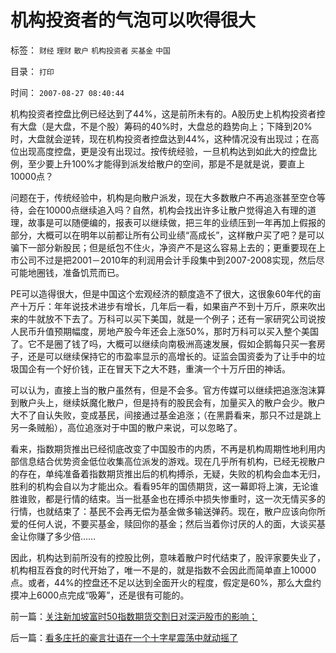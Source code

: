 # 机构投资者的气泡可以吹得很大

标签： `财经` `理财` `散户` `机构投资者` `买基金` `中国` 

目录： `打印`

时间： `2007-08-27 08:40:44`

机构投资者控盘比例已经达到了44%，这是前所未有的。A股历史上机构投资者控有大盘（是大盘，不是个股）筹码的40%时，大盘总的趋势向上；下降到20%时，大盘就会逆转，现在机构投资者控盘达到44%，这种情况没有出现过；在高位出现高度控盘，更是没有出现过。按传统经验，一旦机构达到如此大的控盘比例，至少要上升100%才能得到派发给散户的空间，那是不是就是说，要直上10000点？

问题在于，传统经验中，机构是向散户派发，现在大多数散户不再追涨甚至空仓等待，会在10000点继续追入吗？自然，机构会找出许多让散户觉得追入有理的道理，故事是可以随便编的，报表可以继续做，把三年的业绩压到一年再加上假报的部分，大概可以在明年以前都让所有公司业绩“高成长”，这样散户买了吧？是可以骗下一部分新股民；但是纸包不住火，净资产不是这么容易上去的；更重要现在上市公司不过是把2001－2010年的利润用会计手段集中到2007-2008实现，然后尽可能地圈钱，准备饥荒而已。

PE可以造得很大，但是中国这个宏观经济的额度造不了很大，这很象60年代的亩产十万斤：年年说技术进步有增长，几年后一看，如果亩产不到十万斤，原来吹出来的牛就放不下去了。万科可以买下美国，就是一个例子；还有一家研究公司说按人民币升值预期幅度，房地产股今年还会上涨50%，那时万科可以买入整个美国了。它不是圈了钱了吗，大概可以继续向南极洲高速发展，假如企鹅每只买一套房子，还是可以继续保持它的市盈率显示的高增长的。证监会国资委为了让手中的垃圾国企有一个好价钱，正在冒天下之大不韪，重演一个十万斤田的神话。

可以认为，直接上当的散户虽然有，但是不会多。官方传媒可以继续把追涨泡沫算到散户头上，继续妖魔化散户，但是持有的股民会有，加量买入的散户会少。散户大不了自认失败，变成基民，间接通过基金追涨；（在黑爵看来，那只不过是跳上另一条贼船），高位追涨对于中国的散户来说，可以忽略了。

看来，指数期货推出已经彻底改变了中国股市的内质，不再是机构周期性地利用内部信息结合优势资金低位收集高位派发的游戏。现在几乎所有机构，已经无视散户的存在，单纯准备着指数期货推出后的机构搏杀，无疑，失败的机构会血本无归，胜利的机构会自以为才能出众。看看95年的国债期货，这一幕即将上演，无论谁胜谁败，都是行情的结束。当一批基金也在搏杀中损失惨重时，这一次无情买多的行情，也就结束了：基民不会再无偿为基金做多输送弹药。现在，散户应该向你所爱的任何人说，不要买基金，赎回你的基金；然后当着你讨厌的人的面，大谈买基金让你赚了多少倍……

因此，机构达到前所没有的控股比例，意味着散户时代结束了，股评家要失业了，机构相互吞食的时代开始了，唯一不是的，就是指数不会因此而简单直上10000点。或者，44%的控盘还不足以达到全面开火的程度，假定是60%，那么大盘约摸冲上6000点完成“吸筹”，还是很有可能的。



前一篇：[关注新加坡富时50指数期货交割日对深沪股市的影响；](../../../2007/8/26/关注新加坡富时50指数期货交割日对深沪股市的影响；.md)

后一篇：[看多庄托的豪言壮语在一个十字星震荡中就动摇了](../../../2007/8/27/看多庄托的豪言壮语在一个十字星震荡中就动摇了.md)